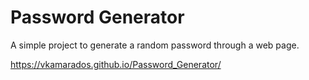 # Password Generator

A simple project to generate a random password through a web page.

https://vkamarados.github.io/Password_Generator/
